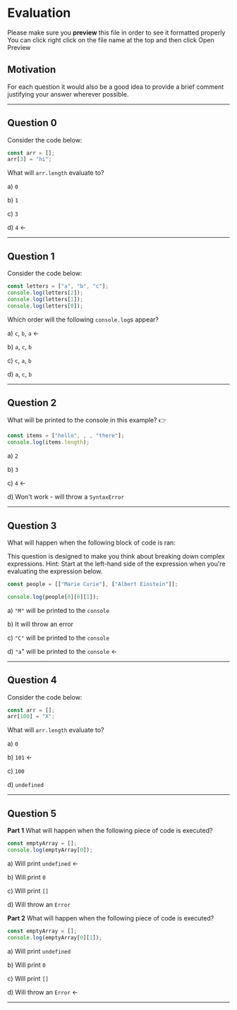 # Evaluation 

Please make sure you **preview** this file in order to see it formatted properly
You can click right click on the file name at the top and then click Open Preview

## Motivation

For each question it would also be a good idea to provide a brief comment justifying your answer wherever possible.

---

## Question 0

Consider the code below:

```js
const arr = [];
arr[3] = "hi";
```

What will `arr.length` evaluate to?

a) `0`

b) `1`

c) `3`

d) `4` <-

---

## Question 1

Consider the code below:

```js
const letters = ["a", "b", "c"];
console.log(letters[2]);
console.log(letters[1]);
console.log(letters[0]);
```

Which order will the following `console.log`s appear?

a) `c`, `b`, `a` <-

b) `a`, `c`, `b`

c) `c`, `a`, `b`

d) `a`, `c`, `b`

---

## Question 2

What will be printed to the console in this example? 👉

```js
const items = ["hello", , , "there"];
console.log(items.length);
```

a) `2`

b) `3`

c) `4` <-

d) Won't work - will throw a `SyntaxError`

---

## Question 3

What will happen when the following block of code is ran:

This question is designed to make you think about breaking down complex expressions.
Hint: Start at the left-hand side of the expression when you're evaluating the expression below.

```js
const people = [["Marie Curie"], ["Albert Einstein"]];

console.log(people[0][0][1]);
```

a) `"M"` will be printed to the `console`

b) It will throw an error

c) `"C"` will be printed to the `console`

d) `"a`" will be printed to the `console` <-

---

## Question 4

Consider the code below:

```js
const arr = [];
arr[100] = "X";
```

What will `arr.length` evaluate to?

a) `0`

b) `101` <-

c) `100`

d) `undefined`

---

## Question 5

**Part 1** What will happen when the following piece of code is executed?

```js
const emptyArray = [];
console.log(emptyArray[0]);
```

a) Will print `undefined` <-

b) Will print `0`

c) Will print `[]`

d) Will throw an `Error`

**Part 2** What will happen when the following piece of code is executed?

```js
const emptyArray = [];
console.log(emptyArray[0][1]);
```

a) Will print `undefined`

b) Will print `0`

c) Will print `[]`

d) Will throw an `Error` <-

---

